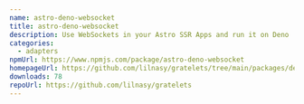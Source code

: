 ```yaml
---
name: astro-deno-websocket
title: astro-deno-websocket
description: Use WebSockets in your Astro SSR Apps and run it on Deno
categories:
  - adapters
npmUrl: https://www.npmjs.com/package/astro-deno-websocket
homepageUrl: https://github.com/lilnasy/gratelets/tree/main/packages/deno-websocket
downloads: 78
repoUrl: https://github.com/lilnasy/gratelets
---
```

